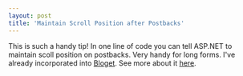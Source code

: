 ```yaml
---
layout: post
title: 'Maintain Scroll Position after Postbacks'
---
```

This is such a handy tip! In one line of code you can tell ASP.NET to maintain scoll position on postbacks. Very handy for long forms. I've already incorporated into [Bloget](/bloget). See more about it [here](http://www.madskristensen.dk/blog/Maintain+Scroll+Position+After+Postbacks.aspx).
